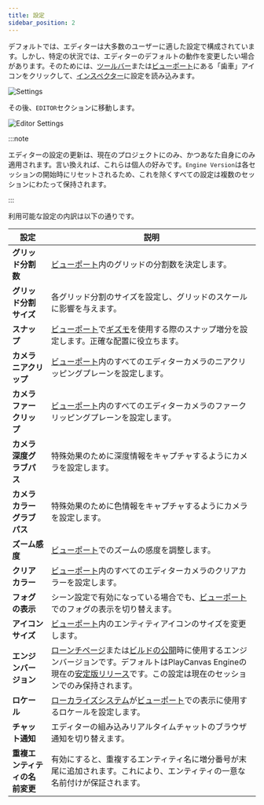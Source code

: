 ```yaml
---
title: 設定
sidebar_position: 2
---
```


デフォルトでは、エディターは大多数のユーザーに適した設定で構成されています。しかし、特定の状況では、エディターのデフォルトの動作を変更したい場合があります。そのためには、[ツールバー](../toolbar)または[ビューポート](../viewport)にある「歯車」アイコンをクリックして、[インスペクター](../inspector)に設定を読み込みます。

![Settings](/img/user-manual/editor/toolbar/settings.png)

その後、`EDITOR`セクションに移動します。

![Editor Settings](/img/user-manual/editor/settings/editor-settings.png)

:::note

エディターの設定の更新は、現在のプロジェクトにのみ、かつあなた自身にのみ適用されます。言い換えれば、これらは個人の好みです。`Engine Version`は各セッションの開始時にリセットされるため、これを除くすべての設定は複数のセッションにわたって保持されます。

:::

利用可能な設定の内訳は以下の通りです。

| 設定                          | 説明 |
| -------------------------------- | ----------- |
| **グリッド分割数**               | [ビューポート](../viewport)内のグリッドの分割数を決定します。 |
| **グリッド分割サイズ**           | 各グリッド分割のサイズを設定し、グリッドのスケールに影響を与えます。 |
| **スナップ**                         | [ビューポート](../viewport)で[ギズモ](../viewport#gizmos)を使用する際のスナップ増分を設定します。正確な配置に役立ちます。 |
| **カメラニアクリップ**             | [ビューポート](../viewport)内のすべてのエディターカメラのニアクリッピングプレーンを設定します。 |
| **カメラファークリップ**              | [ビューポート](../viewport)内のすべてのエディターカメラのファークリッピングプレーンを設定します。 |
| **カメラ深度グラブパス**        | 特殊効果のために深度情報をキャプチャするようにカメラを設定します。 |
| **カメラカラーグラブパス**        | 特殊効果のために色情報をキャプチャするようにカメラを設定します。 |
| **ズーム感度**             | [ビューポート](../viewport)でのズームの感度を調整します。 |
| **クリアカラー**                  | [ビューポート](../viewport)内のすべてのエディターカメラのクリアカラーを設定します。 |
| **フォグの表示**                     | シーン設定で有効になっている場合でも、[ビューポート](../viewport)でのフォグの表示を切り替えます。 |
| **アイコンサイズ**                   | [ビューポート](../viewport)内のエンティティアイコンのサイズを変更します。 |
| **エンジンバージョン**               | [ローンチページ](../../launch-page)または[ビルドの公開](../../../publishing/web/playcanvas-hosting#publishing-a-new-build)時に使用するエンジンバージョンです。デフォルトはPlayCanvas Engineの現在の[安定版リリース](https://github.com/playcanvas/engine/releases)です。この設定は現在のセッションでのみ保持されます。 |
| **ロケール**                       | [ローカライズシステム](../../../user-interface/localization)が[ビューポート](../viewport)での表示に使用するロケールを設定します。 |
| **チャット通知**           | エディターの組み込みリアルタイムチャットのブラウザ通知を切り替えます。 |
| **重複エンティティの名前変更**   | 有効にすると、重複するエンティティ名に増分番号が末尾に追加されます。これにより、エンティティの一意な名前付けが保証されます。 |
